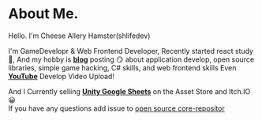  # About Me.
 
Hello. I'm Cheese Allery Hamster(shlifedev)

 I'm GameDevelopr & Web Frontend Developer, Recently started react study 🤔, And my hobby is **[blog](https://shlifedev.tistory.com/)** posting 😏 about application develop, open source libraries, simple game hacking, C# skills, and web frontend skills Even **[YouTube](https://www.youtube.com/channel/UCm1oY9SLzVgVPCvMcqcDUdg)** Develop Video Upload!
 
  And I Currently selling **[Unity Google Sheets](https://shlifedev.gitbook.io/unitygooglesheet/)** on the Asset Store and Itch.IO 😀  
  If you have any questions add issue to [open source core-repositor](https://github.com/shlifedev/GoogleSheet-Database)

 
